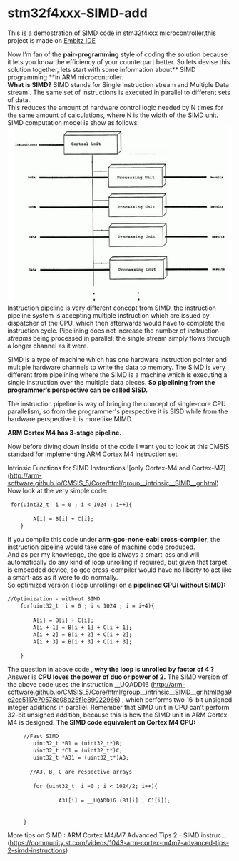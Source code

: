 # stm32f4xxx-SIMD-add
This is a demostration of SIMD code in stm32f4xxx microcontroller,this project is made on [Embitz IDE](https://www.embitz.org/)

Now I’m fan of the **pair-programming** style of coding the solution because it lets you know the efficiency of your counterpart better. So lets devise this solution together, lets start with some information about** SIMD programming **in ARM microcontroller.  
**What is SIMD?**
SIMD stands for Single Instruction stream and Multiple Data stream . The same set of instructions is executed in parallel to different sets of data.  
This reduces the amount of hardware control logic needed by N times for the same amount of calculations, where N is the width of the SIMD unit.  
SIMD computation model is show as follows:  
![SIMD pipleine.](main-qimg-84df36e69e2decf629e743020eb31fd0.jpg)  
Instruction pipeline is very different concept from SIMD, the instruction pipeline system is accepting multiple instruction which are issued by dispatcher of the CPU, which then afterwards would have to complete the instruction cycle.
Pipelining does not increase the number of instruction *streams* being processed in parallel; the single stream simply flows through a longer channel as it were.  

SIMD is a type of machine which has one hardware instruction pointer and multiple hardware channels to write the data to memory. The SIMD is very different from pipelining where the SIMD is a machine which is executing a single instruction over the multiple data pieces. **So pipelining from the programmer’s perspective can be called SISD.**    

The instruction pipeline is way of bringing the concept of single-core CPU parallelism, so from the programmer's perspective it is SISD while from the hardware perspective it is more like MIMD.  

**ARM Cortex M4 has 3-stage pipeline.**  

Now before diving down inside of the code I want you to look at this CMSIS standard for implementing ARM Cortex M4 instruction set.  

Intrinsic Functions for SIMD Instructions ![only Cortex-M4 and Cortex-M7] (http://arm-software.github.io/CMSIS_5/Core/html/group__intrinsic__SIMD__gr.html)  
Now look at the very simple code:
```
 for(uint32_t  i = 0 ; i < 1024 ; i++){

        A[i] = B[i] + C[i];
    }
 ```

If you compile this code under **arm-gcc-none-eabi cross-compiler**, the instruction pipeline would take care of machine code produced.  
And as per my knowledge, the gcc is always a smart-ass and will automatically do any kind of loop unrolling if required, but given that target is embedded device, so gcc cross-compiler would have no liberty to act like a smart-ass as it were to do normally.   
So optimized version ( loop unrolling) on a **pipelined CPU( without SIMD):**    
```
//Optimization - without SIMD
    for(uint32_t  i = 0 ; i < 1024 ; i = i+4){

        A[i] = B[i] + C[i];
        A[i + 1] = B[i + 1] + C[i + 1];
        A[i + 2] = B[i + 2] + C[i + 2];
        A[i + 3] = B[i + 3] + C[i + 3];

    }
```
The question in above code , **why the loop is unrolled by factor of 4 ?**
Answer is **CPU loves the power of duo or power of 2.**
The SIMD version of the above code uses the instruction __UQADD16 (http://arm-software.github.io/CMSIS_5/Core/html/group__intrinsic__SIMD__gr.html#ga9e2cc5117e79578a08b25f1e89022966) , which performs two 16-bit unsigned integer additions in parallel. Remember that SIMD unit in CPU can’t perform 32-bit unsigned addition, because this is how the SIMD unit in ARM Cortex M4 is designed.
**The SIMD code equivalent on Cortex M4 CPU:**

```
     //Fast SIMD
        uint32_t *B1 = (uint32_t*)B;
        uint32_t *C1 = (uint32_t*)C;
		uint32_t *A31 = (uint32_t*)A3;

       //A3, B, C are respective arrays

		for (uint32_t  i =0 ; i < 1024/2; i++){

                A31[i] = __UQADD16 (B1[i] , C1[i]);


     }
  ```
  
More tips on SIMD : ARM Cortex M4/M7 Advanced Tips 2 - SIMD instruc... (https://community.st.com/videos/1043-arm-cortex-m4m7-advanced-tips-2-simd-instructions)
